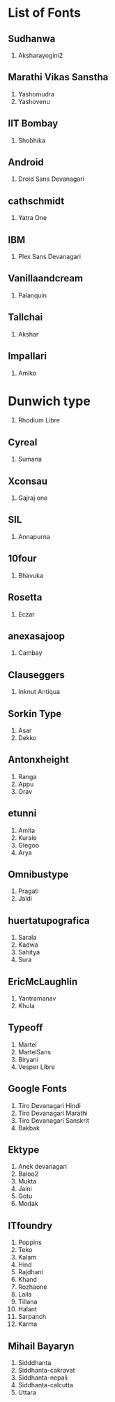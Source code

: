 # List of Fonts

## Sudhanwa 

1. Aksharayogini2

## Marathi Vikas Sanstha

1. Yashomudra
2. Yashovenu

## IIT Bombay

1. Shobhika

## Android

1. Droid Sans Devanagari

## cathschmidt 

1. Yatra One

## IBM

1. Plex Sans Devanagari

## Vanillaandcream

1. Palanquin

## Tallchai

1. Akshar

## Impallari 

1. Amiko

#  Dunwich type

1. Rhodium Libre

##  Cyreal

1. Sumana

## Xconsau

1. Gajraj one

## SIL

1. Annapurna

## 10four

1. Bhavuka

## Rosetta

1. Eczar

## anexasajoop 

1. Cambay

## Clauseggers 

1. Inknut Antiqua

## Sorkin Type

1. Asar
2. Dekko

## Antonxheight

1. Ranga
2. Appu
3. Orav

## etunni

1. Amita
2. Kurale
3. Glegoo
4. Arya

## Omnibustype

1. Pragati
2. Jaldi

## huertatupografica

1. Sarala
2. Kadwa
3. Sahitya
4. Sura

## EricMcLaughlin

1. Yantramanav
2. Khula

## Typeoff

1. Martel
2. MartelSans
3. Biryani
4. Vesper Libre

## Google Fonts 

1. Tiro Devanagari Hindi
2. Tiro Devanagari Marathi
3. Tiro Devanagari Sanskrit
4. Bakbak

## Ektype

1. Anek devanagari
2. Baloo2
3. Mukta
4. Jaini
5. Gotu
6. Modak

## ITfoundry

1. Poppins
2. Teko
3. Kalam
4. Hind
5. Rajdhani
6. Khand
7. Rozhaone
8. Laila
9. Tillana
10. Halant
11. Sarpanch
12. Karma

## Mihail Bayaryn

1. Sidddhanta
2. Siddhanta-cakravat
3. Siddhanta-nepali
4. Siddhanta-calcutta
5. Uttara
